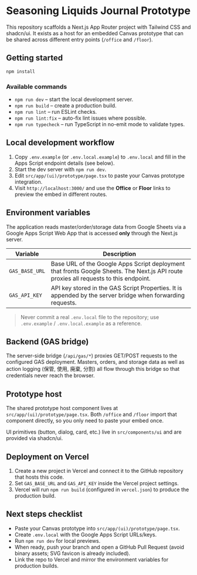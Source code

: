 # Seasoning Liquids Journal Prototype

This repository scaffolds a Next.js App Router project with Tailwind CSS and shadcn/ui. It exists as a host for an embedded Canvas prototype that can be shared across different entry points (`/office` and `/floor`).

## Getting started

```bash
npm install
```

### Available commands

- `npm run dev` – start the local development server.
- `npm run build` – create a production build.
- `npm run lint` – run ESLint checks.
- `npm run lint:fix` – auto-fix lint issues where possible.
- `npm run typecheck` – run TypeScript in no-emit mode to validate types.

## Local development workflow

1. Copy `.env.example` (or `.env.local.example`) to `.env.local` and fill in the Apps Script endpoint details (see below).
2. Start the dev server with `npm run dev`.
3. Edit `src/app/(ui)/prototype/page.tsx` to paste your Canvas prototype integration.
4. Visit `http://localhost:3000/` and use the **Office** or **Floor** links to preview the embed in different routes.

## Environment variables

The application reads master/order/storage data from Google Sheets via a Google Apps Script Web App that is accessed **only** through the Next.js server.

| Variable | Description |
| --- | --- |
| `GAS_BASE_URL` | Base URL of the Google Apps Script deployment that fronts Google Sheets. The Next.js API route proxies all requests to this endpoint. |
| `GAS_API_KEY` | API key stored in the GAS Script Properties. It is appended by the server bridge when forwarding requests. |

> Never commit a real `.env.local` file to the repository; use `.env.example` / `.env.local.example` as a reference.

## Backend (GAS bridge)

The server-side bridge (`/api/gas/*`) proxies GET/POST requests to the configured GAS deployment. Masters, orders, and storage data as well as action logging (保管, 使用, 廃棄, 分割) all flow through this bridge so that credentials never reach the browser.

## Prototype host

The shared prototype host component lives at `src/app/(ui)/prototype/page.tsx`. Both `/office` and `/floor` import that component directly, so you only need to paste your embed once.

UI primitives (button, dialog, card, etc.) live in `src/components/ui` and are provided via shadcn/ui.

## Deployment on Vercel

1. Create a new project in Vercel and connect it to the GitHub repository that hosts this code.
2. Set `GAS_BASE_URL` and `GAS_API_KEY` inside the Vercel project settings.
3. Vercel will run `npm run build` (configured in `vercel.json`) to produce the production build.

## Next steps checklist

- Paste your Canvas prototype into `src/app/(ui)/prototype/page.tsx`.
- Create `.env.local` with the Google Apps Script URLs/keys.
- Run `npm run dev` for local previews.
- When ready, push your branch and open a GitHub Pull Request (avoid binary assets; SVG favicon is already included).
- Link the repo to Vercel and mirror the environment variables for production builds.
